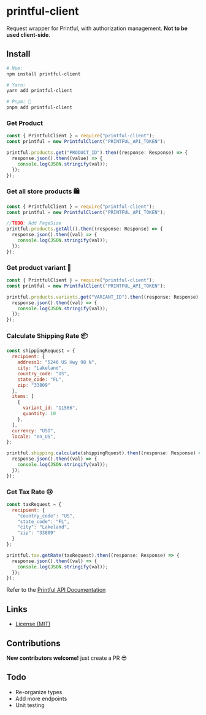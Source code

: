 # printful-client

Request wrapper for Printful, with authorization management. **Not to be used client-side**.

## Install


```bash
# Npm:
npm install printful-client

# Yarn:
yarn add printful-client

# Pnpm: 💝
pnpm add printful-client
```

### Get Product  

```js
const { PrintfulClient } = require("printful-client");
const printful = new PrintfulClient("PRINTFUL_API_TOKEN");

printful.products.get("PRODUCT_ID").then((response: Response) => {
  response.json().then((value) => {
    console.log(JSON.stringify(val));
  });
});
```

### Get all store products 🛍 
```js
const { PrintfulClient } = require("printful-client");
const printful = new PrintfulClient("PRINTFUL_API_TOKEN");

//TODO: Add PageSize
printful.products.getAll().then((response: Response) => {
  response.json().then((val) => {
    console.log(JSON.stringify(val));
  });
});
```
### Get product variant 👕  
```js
const { PrintfulClient } = require("printful-client");
const printful = new PrintfulClient("PRINTFUL_API_TOKEN");

printful.products.variants.get("VARIANT_ID").then((response: Response) => {
  response.json().then((val) => {
    console.log(JSON.stringify(val));
  });
});
```

### Calculate Shipping Rate 📦 
```js
const shippingRequest = {
  recipient: {
    address1: "5246 US Hwy 98 N",
    city: "Lakeland",
    country_code: "US",
    state_code: "FL",
    zip: "33809"
  },
  items: [
    {
      variant_id: "11566",
      quantity: 10
    },
  ],
  currency: "USD",
  locale: "en_US",
};

printful.shipping.calculate(shippingRquest).then((response: Response) => {
  response.json().then((val) => {
    console.log(JSON.stringify(val));
  });
});
```

### Get Tax Rate 😢 
```js
const taxRequest = {
  recipient: {
    "country_code": "US",
    "state_code": "FL",
    "city": "Lakeland",
    "zip": "33809"
  }
};

printful.tax.getRate(taxRequest).then((response: Response) => {
  response.json().then((val) => {
    console.log(JSON.stringify(val));
  });
});
```
Refer to the [Printful API Documentation](https://developers.printful.com/docs/)

## Links

- [License (MIT)](LICENSE)

## Contributions

**New contributors welcome!** just create a PR 😎

## Todo
- Re-organize types 
- Add more endpoints
- Unit testing